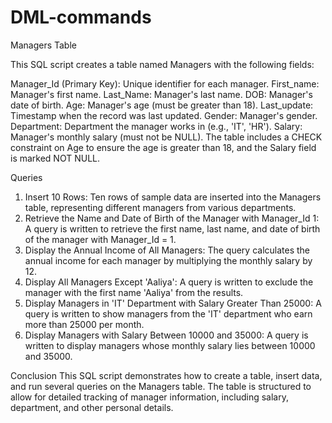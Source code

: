 # DML-commands

Managers Table

This SQL script creates a table named Managers with the following fields:

Manager_Id (Primary Key): Unique identifier for each manager.
First_name: Manager's first name.
Last_Name: Manager's last name.
DOB: Manager's date of birth.
Age: Manager's age (must be greater than 18).
Last_update: Timestamp when the record was last updated.
Gender: Manager's gender.
Department: Department the manager works in (e.g., 'IT', 'HR').
Salary: Manager's monthly salary (must not be NULL).
The table includes a CHECK constraint on Age to ensure the age is greater than 18, and the Salary field is marked NOT NULL.

Queries
1. Insert 10 Rows:
   Ten rows of sample data are inserted into the Managers table, representing different managers from various departments.
2. Retrieve the Name and Date of Birth of the Manager with Manager_Id 1:
   A query is written to retrieve the first name, last name, and date of birth of the manager with Manager_Id = 1.
3. Display the Annual Income of All Managers:
   The query calculates the annual income for each manager by multiplying the monthly salary by 12.
4. Display All Managers Except 'Aaliya':
   A query is written to exclude the manager with the first name 'Aaliya' from the results.
5. Display Managers in 'IT' Department with Salary Greater Than 25000:
   A query is written to show managers from the 'IT' department who earn more than 25000 per month.
6. Display Managers with Salary Between 10000 and 35000:
   A query is written to display managers whose monthly salary lies between 10000 and 35000.
   
Conclusion
This SQL script demonstrates how to create a table, insert data, and run several queries on the Managers table. The table is structured to allow for detailed tracking of manager information, including salary, department, and other personal details.
